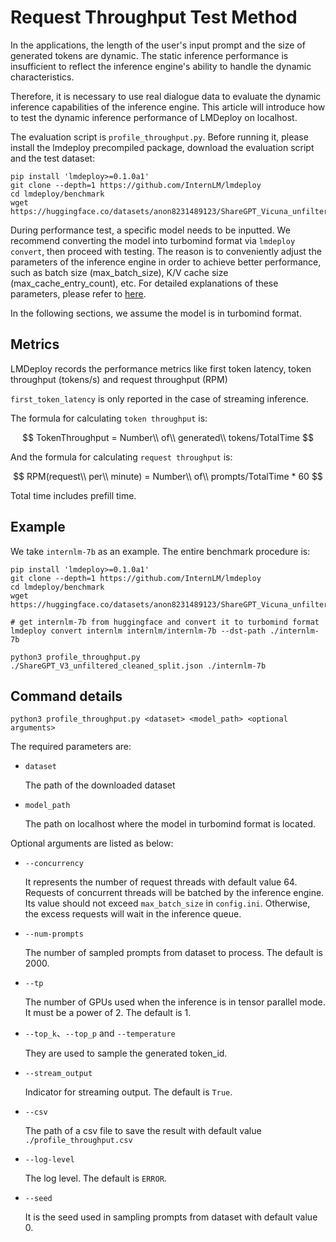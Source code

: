 # Request Throughput Test Method

In the applications, the length of the user's input prompt and the size of generated tokens are dynamic. The static inference performance is insufficient to reflect the inference engine's ability to handle the dynamic characteristics.

Therefore, it is necessary to use real dialogue data to evaluate the dynamic inference capabilities of the inference engine. This article will introduce how to test the dynamic inference performance of LMDeploy on localhost.

The evaluation script is `profile_throughput.py`. Before running it, please install the lmdeploy precompiled package, download the evaluation script and the test dataset:

```shell
pip install 'lmdeploy>=0.1.0a1'
git clone --depth=1 https://github.com/InternLM/lmdeploy
cd lmdeploy/benchmark
wget https://huggingface.co/datasets/anon8231489123/ShareGPT_Vicuna_unfiltered/resolve/main/ShareGPT_V3_unfiltered_cleaned_split.json
```

During performance test, a specific model needs to be inputted. We recommend converting the model into turbomind format via `lmdeploy convert`, then proceed with testing.
The reason is to conveniently adjust the parameters of the inference engine in order to achieve better performance, such as batch size (max_batch_size), K/V cache size (max_cache_entry_count), etc. For detailed explanations of these parameters, please refer to [here](../inference/turbomind_config.md).

In the following sections, we assume the model is in turbomind format.

## Metrics

LMDeploy records the performance metrics like first token latency, token throughput (tokens/s) and request throughput (RPM)

`first_token_latency` is only reported in the case of streaming inference.

The formula for calculating `token throughput` is:

$$
TokenThroughput = Number\\ of\\ generated\\ tokens/TotalTime
$$

And the formula for calculating `request throughput` is:

$$
RPM(request\\ per\\ minute) = Number\\ of\\ prompts/TotalTime * 60
$$

Total time includes prefill time.

## Example

We take `internlm-7b` as an example. The entire benchmark procedure is:

```shell
pip install 'lmdeploy>=0.1.0a1'
git clone --depth=1 https://github.com/InternLM/lmdeploy
cd lmdeploy/benchmark
wget https://huggingface.co/datasets/anon8231489123/ShareGPT_Vicuna_unfiltered/resolve/main/ShareGPT_V3_unfiltered_cleaned_split.json

# get internlm-7b from huggingface and convert it to turbomind format
lmdeploy convert internlm internlm/internlm-7b --dst-path ./internlm-7b

python3 profile_throughput.py ./ShareGPT_V3_unfiltered_cleaned_split.json ./internlm-7b
```

## Command details

```shell
python3 profile_throughput.py <dataset> <model_path> <optional arguments>
```

The required parameters are:

- `dataset`

  The path of the downloaded dataset

- `model_path`

  The path on localhost where the model in turbomind format is located.

Optional arguments are listed as below:

- `--concurrency`

  It represents the number of request threads with default value 64. Requests of concurrent threads will be batched by the inference engine. Its value should not exceed `max_batch_size` in `config.ini`. Otherwise, the excess requests will wait in the inference queue.

- `--num-prompts`

  The number of sampled prompts from dataset to process. The default is 2000.

- `--tp`

  The number of GPUs used when the inference is in tensor parallel mode. It must be a power of 2. The default is 1.

- `--top_k`、`--top_p` and `--temperature`

  They are used to sample the generated token_id.

- `--stream_output`

  Indicator for streaming output. The default is `True`.

- `--csv`

  The path of a csv file to save the result with default value `./profile_throughput.csv`

- `--log-level`

  The log level. The default is `ERROR`.

- `--seed`

  It is the seed used in sampling prompts from dataset with default value 0.
